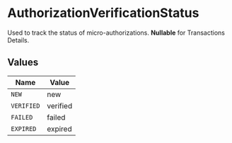 # AuthorizationVerificationStatus

Used to track the status of micro-authorizations. **Nullable** for Transactions Details. 


## Values

| Name       | Value      |
| ---------- | ---------- |
| `NEW`      | new        |
| `VERIFIED` | verified   |
| `FAILED`   | failed     |
| `EXPIRED`  | expired    |